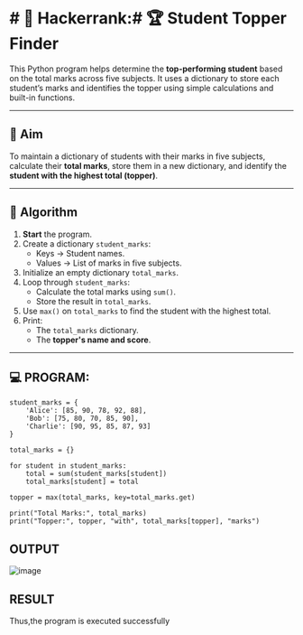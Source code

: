 # # 🔢 Hackerrank:# 🏆 Student Topper Finder

This Python program helps determine the **top-performing student** based on the total marks across five subjects. It uses a dictionary to store each student’s marks and identifies the topper using simple calculations and built-in functions.

---

## 🎯 Aim

To maintain a dictionary of students with their marks in five subjects, calculate their **total marks**, store them in a new dictionary, and identify the **student with the highest total (topper)**.

---

## 🧠 Algorithm

1. **Start** the program.
2. Create a dictionary `student_marks`:
   - Keys → Student names.
   - Values → List of marks in five subjects.
3. Initialize an empty dictionary `total_marks`.
4. Loop through `student_marks`:
   - Calculate the total marks using `sum()`.
   - Store the result in `total_marks`.
5. Use `max()` on `total_marks` to find the student with the highest total.
6. Print:
   - The `total_marks` dictionary.
   - The **topper's name and score**.

---

## 💻 PROGRAM:
```
student_marks = {
    'Alice': [85, 90, 78, 92, 88],
    'Bob': [75, 80, 70, 85, 90],
    'Charlie': [90, 95, 85, 87, 93]
}

total_marks = {}

for student in student_marks:
    total = sum(student_marks[student])
    total_marks[student] = total

topper = max(total_marks, key=total_marks.get)

print("Total Marks:", total_marks)
print("Topper:", topper, "with", total_marks[topper], "marks")
```

## OUTPUT
![image](https://github.com/user-attachments/assets/2aac75ee-1c78-42a8-87fd-45fb8c6729fe)

## RESULT
Thus,the program is executed successfully
